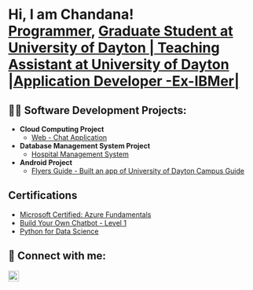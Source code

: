 <h1>Hi, I am Chandana! <br/><a href="https://github.com/Chandana-Jain/Chandana-Jain">Programmer</a>, <a href="https://www.linkedin.com/in/chandana-jain/">Graduate Student at University of Dayton | Teaching Assistant at University of Dayton |Application Developer -Ex-IBMer|</a></h1>

<h2>👨‍💻 Software Development Projects:</h2>

- <b>Cloud Computing Project </b>
  - [Web - Chat Application](https://bitbucket.org/chandana_jain/cca-lnuc01/)
- <b>Database Management System Project</b>
  - [Hospital Management System](https://github.com/Chandana-Jain/)
- <b>Android Project</b>
  - [Flyers Guide - Built an app of University of Dayton Campus Guide](https://github.com/Chandana-Jain/)
  
<h2>Certifications</h2>

- [Microsoft Certified: Azure Fundamentals](https://www.credly.com/badges/c1e2e0fb-8fd1-404f-88fb-27a97331ea51?source=linked_in_profile)
- [Build Your Own Chatbot - Level 1](https://www.credly.com/badges/dbcb07ee-6abc-4a81-9acc-856232cc9f21?source=linked_in_profile)
- [Python for Data Science](https://www.credly.com/badges/c84c0771-292e-4e54-8283-c65787dce09e?source=linked_in_profile)

<h2> 🤳 Connect with me:</h2>

[<img align="left" alt="JoshMadakor | LinkedIn" width="22px" src="https://cdn.jsdelivr.net/npm/simple-icons@v3/icons/linkedin.svg" />][linkedin]

[linkedin]: https://linkedin.com/in/chandana-jain
<!--
**Chandana-Jain/Chandana-Jain** is a ✨ _special_ ✨ repository because its `README.md` (this file) appears on your GitHub profile.

Here are some ideas to get you started:

- 🔭 I’m currently working on ...
- 🌱 I’m currently learning ...
- 👯 I’m looking to collaborate on ...
- 🤔 I’m looking for help with ...
- 💬 Ask me about ...
- 📫 How to reach me: ...
- 😄 Pronouns: ...
- ⚡ Fun fact: ...
-->
